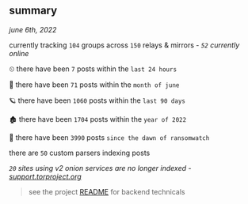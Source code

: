 
## summary
_june 6th, 2022_

currently tracking `104` groups across `150` relays & mirrors - _`52` currently online_

⏲ there have been `7` posts within the `last 24 hours`

🦈 there have been `71` posts within the `month of june`

🪐 there have been `1060` posts within the `last 90 days`

🏚 there have been `1704` posts within the `year of 2022`

🦕 there have been `3990` posts `since the dawn of ransomwatch`

there are `50` custom parsers indexing posts

_`20` sites using v2 onion services are no longer indexed - [support.torproject.org](https://support.torproject.org/onionservices/v2-deprecation/)_

> see the project [README](https://github.com/joshhighet/ransomwatch#ransomwatch--) for backend technicals
